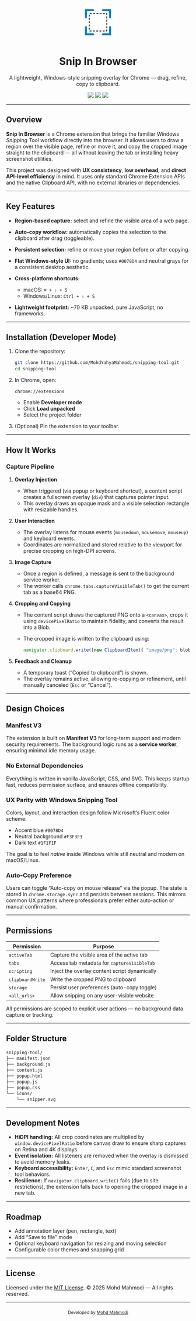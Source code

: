 <p align="center">
  <img src="icons/snipper.svg" width="96" height="96" alt="Snip In Browser Logo" />
</p>

<h1 align="center">Snip In Browser</h1>

<p align="center">
  A lightweight, Windows-style snipping overlay for Chrome — drag, refine, copy to clipboard.
</p>

<p align="center">
  <a href="https://github.com/MohdYahyaMahmodi/snipping-tool/releases"><img src="https://img.shields.io/badge/Version-1.2.0-blue?style=flat-square"></a>
  <a href="https://developer.chrome.com/docs/extensions/mv3/intro/"><img src="https://img.shields.io/badge/Manifest%20V3-✓-green?style=flat-square"></a>
  <a href="https://github.com/MohdYahyaMahmodi/snipping-tool/blob/main/LICENSE"><img src="https://img.shields.io/badge/License-MIT-gray?style=flat-square"></a>
</p>

---

## Overview

**Snip In Browser** is a Chrome extension that brings the familiar Windows _Snipping Tool_ workflow directly into the browser.
It allows users to draw a region over the visible page, refine or move it, and copy the cropped image straight to the clipboard — all without leaving the tab or installing heavy screenshot utilities.

This project was designed with **UX consistency**, **low overhead**, and **direct API-level efficiency** in mind. It uses only standard Chrome Extension APIs and the native Clipboard API, with no external libraries or dependencies.

---

## Key Features

- **Region-based capture:** select and refine the visible area of a web page.
- **Auto-copy workflow:** automatically copies the selection to the clipboard after drag (toggleable).
- **Persistent selection:** refine or move your region before or after copying.
- **Flat Windows-style UI:** no gradients; uses `#0078D4` and neutral grays for a consistent desktop aesthetic.
- **Cross-platform shortcuts:**

  - macOS: `⌘ + ⇧ + S`
  - Windows/Linux: `Ctrl + ⇧ + S`

- **Lightweight footprint:** ~70 KB unpacked, pure JavaScript, no frameworks.

---

## Installation (Developer Mode)

1. Clone the repository:

   ```bash
   git clone https://github.com/MohdYahyaMahmodi/snipping-tool.git
   cd snipping-tool
   ```

2. In Chrome, open:

   ```
   chrome://extensions
   ```

   - Enable **Developer mode**
   - Click **Load unpacked**
   - Select the project folder

3. (Optional) Pin the extension to your toolbar.

---

## How It Works

### Capture Pipeline

1. **Overlay Injection**

   - When triggered (via popup or keyboard shortcut), a content script creates a fullscreen overlay (`div`) that captures pointer input.
   - This overlay draws an opaque mask and a visible selection rectangle with resizable handles.

2. **User Interaction**

   - The overlay listens for mouse events (`mousedown`, `mousemove`, `mouseup`) and keyboard events.
   - Coordinates are normalized and stored relative to the viewport for precise cropping on high-DPI screens.

3. **Image Capture**

   - Once a region is defined, a message is sent to the background service worker.
   - The worker calls `chrome.tabs.captureVisibleTab()` to get the current tab as a base64 PNG.

4. **Cropping and Copying**

   - The content script draws the captured PNG onto a `<canvas>`, crops it using `devicePixelRatio` to maintain fidelity, and converts the result into a Blob.
   - The cropped image is written to the clipboard using:

     ```js
     navigator.clipboard.write([new ClipboardItem({ "image/png": blob })]);
     ```

5. **Feedback and Cleanup**

   - A temporary toast (“Copied to clipboard”) is shown.
   - The overlay remains active, allowing re-copying or refinement, until manually canceled (`Esc` or “Cancel”).

---

## Design Choices

### Manifest V3

The extension is built on **Manifest V3** for long-term support and modern security requirements. The background logic runs as a **service worker**, ensuring minimal idle memory usage.

### No External Dependencies

Everything is written in vanilla JavaScript, CSS, and SVG. This keeps startup fast, reduces permission surface, and ensures offline compatibility.

### UX Parity with Windows Snipping Tool

Colors, layout, and interaction design follow Microsoft’s Fluent color scheme:

- Accent blue `#0078D4`
- Neutral background `#F3F3F3`
- Dark text `#1F1F1F`

The goal is to feel _native_ inside Windows while still neutral and modern on macOS/Linux.

### Auto-Copy Preference

Users can toggle “Auto-copy on mouse release” via the popup. The state is stored in `chrome.storage.sync` and persists between sessions.
This mirrors common UX patterns where professionals prefer either auto-action or manual confirmation.

---

## Permissions

| Permission       | Purpose                                       |
| ---------------- | --------------------------------------------- |
| `activeTab`      | Capture the visible area of the active tab    |
| `tabs`           | Access tab metadata for `captureVisibleTab`   |
| `scripting`      | Inject the overlay content script dynamically |
| `clipboardWrite` | Write the cropped PNG to clipboard            |
| `storage`        | Persist user preferences (auto-copy toggle)   |
| `<all_urls>`     | Allow snipping on any user-visible website    |

All permissions are scoped to explicit user actions — no background data capture or tracking.

---

## Folder Structure

```
snipping-tool/
├── manifest.json
├── background.js
├── content.js
├── popup.html
├── popup.js
├── popup.css
└── icons/
    └── snipper.svg
```

---

## Development Notes

- **HiDPI handling:** All crop coordinates are multiplied by `window.devicePixelRatio` before canvas draw to ensure sharp captures on Retina and 4K displays.
- **Event isolation:** All listeners are removed when the overlay is dismissed to avoid memory leaks.
- **Keyboard accessibility:** `Enter`, `C`, and `Esc` mimic standard screenshot tool behaviors.
- **Resilience:** If `navigator.clipboard.write()` fails (due to site restrictions), the extension falls back to opening the cropped image in a new tab.

---

## Roadmap

- Add annotation layer (pen, rectangle, text)
- Add “Save to file” mode
- Optional keyboard navigation for resizing and moving selection
- Configurable color themes and snapping grid

---

## License

Licensed under the [MIT License](LICENSE).
© 2025 Mohd Mahmodi — All rights reserved.

---

<p align="center">
  <sub>Developed by <a href="https://github.com/MohdYahyaMahmodi">Mohd Mahmodi</a></sub>
</p>
